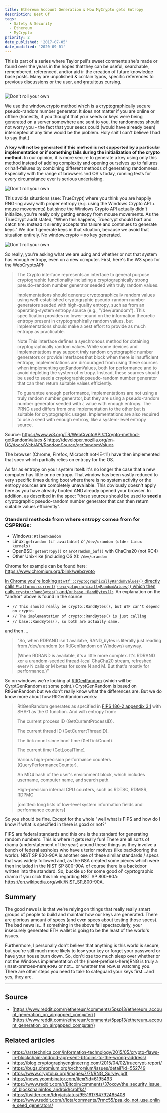 ```yaml
---
title: Ethereum Account Generation & How MyCrypto gets Entropy
description: Best Of
tags:
  - Safety & Security
  - Ethereum
  - MyCrypto
priority: 2
date_published: '2017-07-05'
date_modified: '2020-09-01'
---
```


This is part of a series where Taylor pull's sweet comments she's made or found over the years in the hopes that they can be useful, searchable, remembered, referenced, and/or aid in the creation of future knowledge base posts. Many are unpolished & contain typos, specific references to previous discussions or the user, and gratuitous cursing.

---

![Don't roll your own](../../assets/general-knowledge/cryptography/ethereum-account-generation-and-how-does-mycrypto-get-entropy/dont-roll-your-own.jpg)

We use the window.crypto method which is a cryptographically secure pseudo-random number generator. It does not matter if you are online or offline (honestly, if you thought that your seeds or keys were being generated on a server somewhere and sent to you, the randomness should not worry you - the fact that your seeds could (would have already been) intercepted at any time would be the problem. Holy shit I can't believe I had to say that.)

**A key will not be generated if this method is not supported by a particular implementation or if something fails during the initialization of the crypto method.** In our opinion, it is more secure to generate a key using only this method instead of adding complexity and opening ourselves up to failures or half-failures by combining different methods of generating randomness. Especially with the range of browsers and OS's today, running tests for every circumstance ever is serious undertaking.

![Don't roll your own](../../assets/general-knowledge/cryptography/ethereum-account-generation-and-how-does-mycrypto-get-entropy/dont-roll-your-own.jpg)

This avoids situations (see: TrueCrypt) where you think you are happily RNG-ing away with proper entropy (e.g. using the Windows Crypto API + mouse movements) but since the Windows Crypto API actually didn't initialize, you're really only getting entropy from mouse movements. As the TrueCrypt audit stated, "When this happens, Truecrypt
should barf and catch fire. Instead it silently accepts this failure and continues to generate keys." We don't generate keys in that situation, because we avoid that situation entirely. No window.crypto = no key generated.

![Don't roll your own](../../assets/general-knowledge/cryptography/ethereum-account-generation-and-how-does-mycrypto-get-entropy/dont-roll-your-own.jpg)

So really, you're asking what we are using and whether or not that system has enough entropy, even on a new computer. First, here's the W3 spec for the WebCryptoAPI:

> The Crypto interface represents an interface to general purpose cryptographic functionality including a cryptographically strong pseudo-random number generator seeded with truly random values.
>
> Implementations should generate cryptographically random values using well-established cryptographic pseudo-random number generators seeded with high-quality entropy, such as from an operating-system entropy source (e.g., "/dev/urandom"). This specification provides no lower-bound on the information theoretic entropy present in cryptographically random values, but implementations should make a best effort to provide as much entropy as practicable.
>
> Note This interface defines a synchronous method for obtaining cryptographically random values. While some devices and implementations may support truly random cryptographic number generators or provide interfaces that block when there is insufficient entropy, implementations are discouraged from using these sources when implementing getRandomValues, both for performance and to avoid depleting the system of entropy. Instead, these sources should be used to seed a cryptographic pseudo-random number generator that can then return suitable values efficiently.
>
> To guarantee enough performance, implementations are not using a truly random number generator, but they are using a pseudo-random number generator seeded with a value with enough entropy. The PRNG used differs from one implementation to the other but is suitable for cryptographic usages. Implementations are also required to use a seed with enough entropy, like a system-level entropy source.

Source: <https://www.w3.org/TR/WebCryptoAPI/#Crypto-method-getRandomValues> & <https://developer.mozilla.org/en-US/docs/Web/API/RandomSource/getRandomValues>

The browser (Chrome, Firefox, Microsoft not-IE<11) have then implemented that spec which partially relies on entropy for the OS.

As far as entropy on your system itself: it's no longer the case that a new computer has little or no entropy. That window has been vastly reduced to very specific times during boot where there is no system activity or the entropy sources are completely unavailable. This obviously doesn't apply here as you have already booted AND already opened your browser. In addition, as described in the spec: "these sources should be used to **seed** a cryptographic pseudo-random number generator that can then return suitable values efficiently".

### Standard methods from where entropy comes from for CSPRNGs:

* Windows: `RtlGenRandom`
* Linux: `getrandom (if available)` or `/dev/urandom (older Linux kernels)`
* OpenBSD: `getentropy()` or `arc4random_buf()` with ChaCha20 (not RC4)
* Other Unix-like (including OS X): `/dev/urandom`

Chrome for example can be found here: <https://www.chromium.org/blink/webcrypto>

[In Chrome you're looking at  `wtf::cryptographicallyRandomValues()` directly calls `Platform::current()->cryptographicallyRandomValues()` which then calls `crypto::RandBytes()` and/or `base::RandBytes()`:](https://chromium.googlesource.com/chromium/src/third_party/WebKit/Source/wtf/+/master/CryptographicallyRandomNumber.cpp). An explanation on the "and/or" above is found in the source

* `// This should really be crypto::RandBytes(), but WTF can't depend on crypto.`
* `// The implementation of crypto::RandBytes() is just calling`
* `// base::RandBytes(), so both are actually same.`

and then ...

> "So, when RDRAND isn't available, RAND_bytes is literally just reading from /dev/urandom (or RtlGenRandom on Windows) anyway.
>
> (When RDRAND is available, it's a little more complex. It's RDRAND xor a urandom-seeded thread-local ChaCha20 stream, refreshed every N calls or M bytes for some N and M. But that's mostly for performance.)"

So on windows we're looking at [RtlGenRandom](https://msdn.microsoft.com/en-us/library/windows/desktop/aa387694(v=vs.85).aspx) (which will be CyrptGenRandom at some point.) CryptGenRandom is based on RtlGenRandom but we don't really know what the differences are.  But we do know more about how RtlGenRandom works:

> RtlGenRandom generates as specified in [FIPS 186-2 appendix 3.1](http://csrc.nist.gov/publications/fips/archive/fips186-2/fips186-2.pdf) with SHA-1 as the G function. And with entropy from:
>
> The current process ID (GetCurrentProcessID).
>
> The current thread ID (GetCurrentThreadID).
>
> The tick count since boot time (GetTickCount).
>
> The current time (GetLocalTime).
>
> Various high-precision performance counters (QueryPerformanceCounter).
>
> An MD4 hash of the user's environment block, which includes username, computer name, and search path.
>
> High-precision internal CPU counters, such as RDTSC, RDMSR, RDPMC
>
> [omitted: long lists of low-level system information fields and performance counters]

So you should be fine. Except for the whole "well what is FIPS and how do I know if what is specified in there is good or not?"

FIPS are federal standards and this one is the standard for generating random numbers. This is where it gets really fun! There are all sorts of drama (understatement of the year) around these things as they involve a bunch of federal assholes who have ulterior motives (like backdooring the world). NIST SP 800-90A is another one of these similar standards / specs that was widely followed and, as the NSA created some pieces which were then included in the NIST SP 800-90A, of course there is a backdoor written into the standard. So, buckle up for some good ol' cyprtographic drama if you click this link regarding NIST SP 800-90A: <https://en.wikipedia.org/wiki/NIST_SP_800-90A.>

## Summary

The good news is is that we're relying on things that really really smart groups of people to build and maintain how our keys are generated. There are glorious amount of specs (and even specs about testing those specs). The bad news is...if something in the above fail spectacularly, your insecurely generated ETH wallet is going to be the least of the world's issues.

Furthermore, I personally don't believe that anything is this world is secure, but you're still much more likely to lose your key or forget your password or have your house burn down. So, don't lose too much sleep over whether or not the Windows implementation of the (inset-prefixes-here)RNG is truly a (inset-prefixes-here)RNG or not... or whether the NSA is watching you. There are other steps you need to take to safeguard your keys first...and yes, they are.

---

## Source

* [https://www.reddit.com/r/ethereum/comments/5psp13/ethereum_account_generation_on_airgapped_computer/](https://www.reddit.com/r/ethereum/comments/5psp13/ethereum_account_generation_on_airgapped_computer/)

## Related articles

* <https://arstechnica.com/information-technology/2015/05/crypto-flaws-in-blockchain-android-app-sent-bitcoins-to-the-wrong-address/>
* <https://blog.cryptographyengineering.com/2015/04/02/truecrypt-report/>
* <https://bugs.chromium.org/p/chromium/issues/detail?id=552749>
* <https://www.cryptolux.org/images/7/7f/RNG_Survey.pdf>
* <https://news.ycombinator.com/item?id=6195493>
* <https://www.reddit.com/r/Bitcoin/comments/37oxow/the_security_issue_of_blockchaininfos_android/crolfk4/>
* <https://twitter.com/tdryja/status/955161784792465408>
* <https://www.reddit.com/r/Iota/comments/7rmc55/psa_do_not_use_online_seed_generators/>
